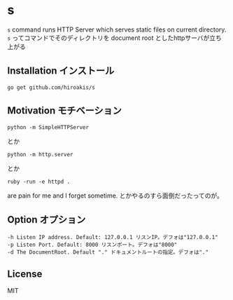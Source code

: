 # s

`s` command runs HTTP Server which serves static files on current directory.
`s` ってコマンドでそのディレクトリを document root としたhttpサーバが立ち上がる

## Installation インストール

```
go get github.com/hiroakis/s
```

## Motivation モチベーション

```
python -m SimpleHTTPServer
```

とか

```
python -m http.server 
```

とか

```
ruby -run -e httpd .
```

are pain for me and I forget sometime.
とかやるのすら面倒だったってのが。

## Option オプション

```
-h Listen IP address. Default: 127.0.0.1 リスンIP。デフォは"127.0.0.1"
-p Listen Port. Default: 8000 リスンポート。デフォは"8000"
-d The DocumentRoot. Default "." ドキュメントルートの指定。デフォは"."
```

## License

MIT 
